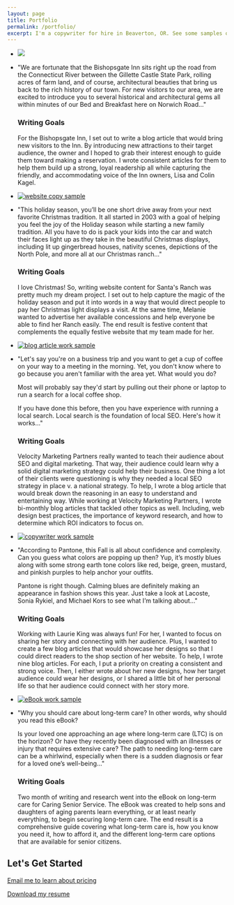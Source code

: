 ```yaml
---
layout: page
title: Portfolio
permalink: /portfolio/
excerpt: I'm a copywriter for hire in Beaverton, OR. See some samples of my work here, including blog articles, website copy, and even eBooks.
---
```


<div id="portfolio-list">
  <ul>
    <li class="work-sample">
      <a href="http://bishopsgate.com/architectural-gems-in-east-haddam/" alt="blog sample">
        <img src="{{ site.github.url }}/assets/work-samples/arch-gems-pic.jpg">
      </a>
    </li>
    <li class="work-sample-text">
      <p>"We are fortunate that the Bishopsgate Inn sits right up the road from the Connecticut River between the Gillette Castle State Park, rolling acres of farm land, and of course, architectural beauties that bring us back to the rich history of our town. For new visitors to our area, we are excited to introduce you to several historical and architectural gems all within minutes of our Bed and Breakfast here on Norwich Road..."</p>
      <h3>Writing Goals</h3>
      <p>For the Bishopsgate Inn, I set out to write a blog article that would bring new visitors to the Inn. By introducing new attractions to their target audience, the owner and I hoped to grab their interest enough to guide them toward making a reservation. I wrote consistent articles for them to help them build up a strong, loyal readership all while capturing the friendly, and accommodating voice of the Inn owners, Lisa and Colin Kagel.</p>
    </li>
  </ul>

  <ul>
    <li class="work-sample">
      <a href="http://santasranch.net/">
        <img src="{{ site.github.url }}/assets/work-samples/santas-ranch.jpg" alt="website copy sample">
      </a>
    </li>
    <li class="work-sample-text">
      <p>"This holiday season, you’ll be one short drive away from your next favorite Christmas tradition. It all started in 2003 with a goal of helping you feel the joy of the Holiday season while starting a new family tradition. All you have to do is pack your kids into the car and watch their faces light up as they take in the beautiful Christmas displays, including lit up gingerbread houses, nativity scenes, depictions of the North Pole, and more all at our Christmas ranch..."</p>
      <h3>Writing Goals</h3>
      <p>I love Christmas! So, writing website content for Santa's Ranch was pretty much my dream project. I set out to help capture the magic of the holiday season and put it into words in a way that would direct people to pay her Christmas light displays a visit. At the same time, Melanie wanted to advertise her available concessions and help everyone be able to find her Ranch easily. The end result is festive content that complements the equally festive website that my team made for her.</p>
    </li>
  </ul>

  <ul>
    <li class="work-sample">
      <a href="http://vmphq.com/blog/local-seo-definition.php">
        <img src="{{ site.github.url }}/assets/work-samples/local-seo.jpg" alt="blog article work sample">
      </a>
    </li>
    <li class="work-sample-text">
      <p>
        "Let's say you're on a business trip and you want to get a cup of coffee on your way to a meeting in the morning. Yet, you don't know where to go because you aren't familiar with the area yet. What would you do?
      </p>
      <p>
        Most will probably say they'd start by pulling out their phone or laptop to run a search for a local coffee shop.
      </p>
      <p>
        If you have done this before, then you have experience with running a local search. Local search is the foundation of local SEO. Here's how it works..."
      </p>
      <h3>Writing Goals</h3>
      <p>
        Velocity Marketing Partners really wanted to teach their audience about SEO and digital marketing. That way, their audience could learn why a solid digital marketing strategy could help their business. One thing a lot of their clients were questioning is why they needed a local SEO strategy in place v. a national strategy. To help, I wrote a blog article that would break down the reasoning in an easy to understand and entertaining way. While working at Velocity Marketing Partners, I wrote bi-monthly blog articles that tackled other topics as well. Including, web design best practices, the importance of keyword research, and how to determine which ROI indicators to focus on.
      </p>
    </li>
  </ul>

  <ul>
    <li class="work-sample">
      <a href="http://ileneking.com/blue-fall-accessorize-years-biggest-autumn-color/">
        <img src="{{ site.github.url }}/assets/work-samples/fall-color.jpg" alt="copywriter work sample">
      </a>
    </li>
    <li class="work-sample-text">
      <p>
        "According to Pantone, this Fall is all about confidence and complexity. Can you guess what colors are popping up then? Yup, it’s mostly blues along with some strong earth tone colors like red, beige, green, mustard, and pinkish purples to help anchor your outfits.
      </p>
      <p>
        Pantone is right though. Calming blues are definitely making an appearance in fashion shows this year. Just take a look at Lacoste, Sonia Rykiel, and Michael Kors to see what I’m talking about..."
      </p>
      <h3>Writing Goals</h3>
      <p>
        Working with Laurie King was always fun! For her, I wanted to focus on sharing her story and connecting with her audience. Plus, I wanted to create a few blog articles that would showcase her designs so that I could direct readers to the shop section of her website. To help, I wrote nine blog articles. For each, I put a priority on creating a consistent and strong voice. Then, I either wrote about her new designs, how her target audience could wear her designs, or I shared a little bit of her personal life so that her audience could connect with her story more.
      </p>
    </li>
  </ul>

  <ul>
    <li class="work-sample">
      <a href="http://cdn2.hubspot.net/hub/433510/file-2435179109-pdf/LTC_Book_Final.pdf?__hssc=44263035.5.1483210028429&__hstc=44263035.973bb334d22f26c38b163762e803d4c5.1483210028426.1483210028426.1483210028426.1&__hsfp=871961122&hsCtaTracking=a10c08df-07d2-4c9e-a8f1-db2d93ee01b7%7Ca730fa59-efee-442c-8edd-d99a9ee49381">
        <img src="{{ site.github.url }}/assets/work-samples/long-term-care.jpg" alt="eBook work sample">
      </a>
    </li>
    <li class="work-sample-text">
      <p>
        "Why you should care about long-term care? In other words, why should you read this eBook?
      </p>
      <p>
        Is your loved one approaching an age where long-term care (LTC) is on
        the horizon? Or have they recently been diagnosed with an illnesses or
        injury that requires extensive care? The path to needing long-term care can be a whirlwind, especially when
        there is a sudden diagnosis or fear for a loved one’s well-being..."
      </p>
      <h3>Writing Goals</h3>
      <p>
        Two month of writing and research went into the eBook on long-term care for Caring Senior Service. The eBook was created to help sons and daughters of aging parents learn everything, or at least nearly everything, to begin securing long-term care. The end result is a comprehensive guide covering what long-term care is, how you know you need it, how to afford it, and the different long-term care options that are available for senior citizens.
      </p>
    </li>
  </ul>
</div>

<div class="take-action">
  <div id="inner-action">
    <h2>Let's Get Started</h2>
    <div class="button">
      <p>
        <a href="mailto:ktagilbert@gmail.com">Email me to learn about pricing</a>
      </p>
    </div>
    <div class="button">
      <p>
        <a href="{{ site.github.url }}/assets/katie-gilbert-resume.pdf" download="katie-gilbert-resume.pdf">Download my resume</a>
      </p>
    </div>
  </div>
</div>
